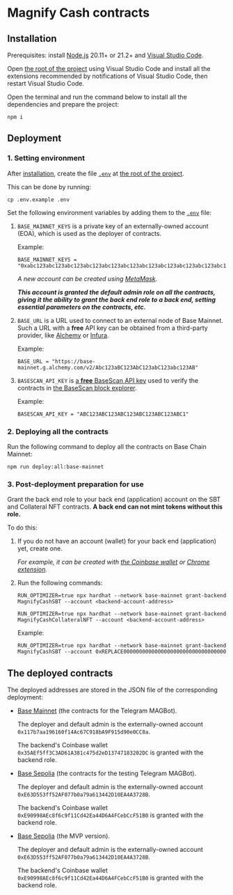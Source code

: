 # Magnify Cash contracts

## Installation

Prerequisites: install [Node.js](https://nodejs.org/en/download/package-manager) 20.11+ or 21.2+ and [Visual Studio Code](https://code.visualstudio.com/download).

Open [the root of the project](./) using Visual Studio Code and install all the extensions recommended by notifications of Visual Studio Code, then restart Visual Studio Code.

Open the terminal and run the command below to install all the dependencies and prepare the project:

```shell
npm i
```

## Deployment

### 1. Setting environment

After [installation](#installation), create the file [`.env`](./.env) at [the root of the project](./).

This can be done by running:

```shell
cp .env.example .env
```

Set the following environment variables by adding them to the [`.env`](./.env) file:

1. `BASE_MAINNET_KEYS` is a private key of an externally-owned account (EOA), which is used as the deployer of contracts.

   Example:

   ```
   BASE_MAINNET_KEYS = "0xabc123abc123abc123abc123abc123abc123abc123abc123abc123abc123abc1"
   ```

   _A new account can be created using [MetaMask](https://metamask.io/)._

   **_This account is granted the default admin role on all the contracts, giving it the ability to grant the back end role to a back end, setting essential parameters on the contracts, etc._**

2. `BASE_URL` is a URL used to connect to an external node of Base Mainnet. Such a URL with a **free** API key can be obtained from a third-party provider, like [Alchemy](https://www.alchemy.com/support/how-to-create-a-new-alchemy-api-key) or [Infura](https://docs.infura.io/dashboard/create-api).

   Example:

   ```
   BASE_URL = "https://base-mainnet.g.alchemy.com/v2/Abc123aBC123AbC123abC123abc123AB"
   ```

3. `BASESCAN_API_KEY` is [a **free** BaseScan API key](https://docs.basescan.org/getting-started/viewing-api-usage-statistics) used to verify the contracts in [the BaseScan block explorer](https://basescan.org/).

   Example:

   ```
   BASESCAN_API_KEY = "ABC123ABC123ABC123ABC123ABC123ABC1"
   ```

### 2. Deploying all the contracts

Run the following command to deploy all the contracts on Base Chain Mainnet:

```shell
npm run deploy:all:base-mainnet
```

### 3. Post-deployment preparation for use

Grant the back end role to your back end (application) account on the SBT and Collateral NFT contracts. **A back end can not mint tokens without this role.**

To do this:

1. If you do not have an account (wallet) for your back end (application) yet, create one.

   _For example, it can be created with [the Coinbase wallet](https://wallet.coinbase.com/) or [Chrome extension](https://www.coinbase.com/ru/wallet/articles/getting-started-extension)._

2. Run the following commands:

   ```shell
   RUN_OPTIMIZER=true npx hardhat --network base-mainnet grant-backend MagnifyCashSBT --account <backend-account-address>
   ```

   ```shell
   RUN_OPTIMIZER=true npx hardhat --network base-mainnet grant-backend MagnifyCashCollateralNFT --account <backend-account-address>
   ```

   Example:

   ```shell
   RUN_OPTIMIZER=true npx hardhat --network base-mainnet grant-backend MagnifyCashSBT --account 0xREPLACE000000000000000000000000000000000
   ```

## The deployed contracts

The deployed addresses are stored in the JSON file of the corresponding deployment:

- [Base Mainnet](./ignition/deployments/chain-8453/deployed_addresses.json) (the contracts for the Telegram MAGBot).

  The deployer and default admin is the externally-owned account `0x117b7aa196160f14Ac67C918bA9F915d90e0CC8a`.

  The backend's Coinbase wallet `0x35AEf5ff3C3AD61A381c475d2eD13747183202DC` is granted with the backend role.

- [Base Sepolia](./ignition/deployments/chain-84532/deployed_addresses.json) (the contracts for the testing Telegram MAGBot).

  The deployer and default admin is the externally-owned account `0xE63D553ff52AF077b0a79a613442D10EA4A3728B`.

  The backend's Coinbase wallet `0xE90998AEc8f6c9f11Cd42Ea44D6A4FCebCcF51B0` is granted with the backend role.

- [Base Sepolia](./ignition/deployments/chain-84532-mvp/deployed_addresses.json) (the MVP version).

  The deployer and default admin is the externally-owned account `0xE63D553ff52AF077b0a79a613442D10EA4A3728B`.

  The backend's Coinbase wallet `0xE90998AEc8f6c9f11Cd42Ea44D6A4FCebCcF51B0` is granted with the backend role.

